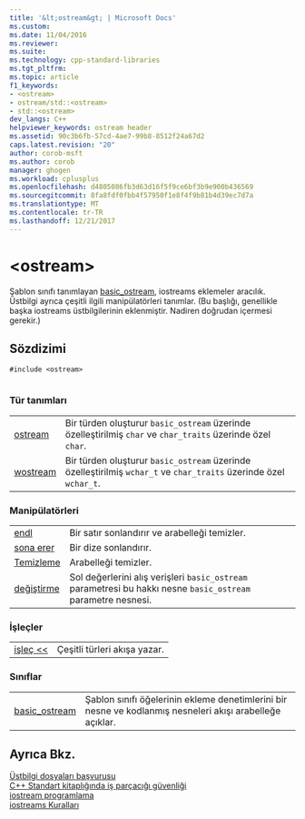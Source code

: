 ```yaml
---
title: '&lt;ostream&gt; | Microsoft Docs'
ms.custom: 
ms.date: 11/04/2016
ms.reviewer: 
ms.suite: 
ms.technology: cpp-standard-libraries
ms.tgt_pltfrm: 
ms.topic: article
f1_keywords:
- <ostream>
- ostream/std::<ostream>
- std::<ostream>
dev_langs: C++
helpviewer_keywords: ostream header
ms.assetid: 90c3b6fb-57cd-4ae7-99b8-8512f24a67d2
caps.latest.revision: "20"
author: corob-msft
ms.author: corob
manager: ghogen
ms.workload: cplusplus
ms.openlocfilehash: d4805086fb3d63d16f5f9ce6bf3b9e900b436569
ms.sourcegitcommit: 8fa8fdf0fbb4f57950f1e8f4f9b81b4d39ec7d7a
ms.translationtype: MT
ms.contentlocale: tr-TR
ms.lasthandoff: 12/21/2017
---
```

# <a name="ltostreamgt"></a>&lt;ostream&gt;
Şablon sınıfı tanımlayan [basic_ostream](../standard-library/basic-ostream-class.md), iostreams eklemeler aracılık. Üstbilgi ayrıca çeşitli ilgili manipülatörleri tanımlar. (Bu başlığı, genellikle başka iostreams üstbilgilerinin eklenmiştir. Nadiren doğrudan içermesi gerekir.)  
  
## <a name="syntax"></a>Sözdizimi  
  
```  
#include <ostream>  
  
```  
  
### <a name="typedefs"></a>Tür tanımları  
  
|||  
|-|-|  
|[ostream](../standard-library/ostream-typedefs.md#ostream)|Bir türden oluşturur `basic_ostream` üzerinde özelleştirilmiş `char` ve `char_traits` üzerinde özel `char`.|  
|[wostream](../standard-library/ostream-typedefs.md#wostream)|Bir türden oluşturur `basic_ostream` üzerinde özelleştirilmiş `wchar_t` ve `char_traits` üzerinde özel `wchar_t`.|  
  
### <a name="manipulators"></a>Manipülatörleri  
  
|||  
|-|-|  
|[endl](../standard-library/ostream-functions.md#endl)|Bir satır sonlandırır ve arabelleği temizler.|  
|[sona erer](../standard-library/ostream-functions.md#ends)|Bir dize sonlandırır.|  
|[Temizleme](../standard-library/ostream-functions.md#flush)|Arabelleği temizler.|  
|[değiştirme](../standard-library/ostream-functions.md#swap)|Sol değerlerini alış verişleri `basic_ostream` parametresi bu hakkı nesne `basic_ostream` parametre nesnesi.|  
  
### <a name="operators"></a>İşleçler  
  
|||  
|-|-|  
|[işleç <<](../standard-library/ostream-operators.md#op_lt_lt)|Çeşitli türleri akışa yazar.|  
  
### <a name="classes"></a>Sınıflar  
  
|||  
|-|-|  
|[basic_ostream](../standard-library/basic-ostream-class.md)|Şablon sınıfı öğelerinin ekleme denetimlerini bir nesne ve kodlanmış nesneleri akışı arabelleğe açıklar.|  
  
## <a name="see-also"></a>Ayrıca Bkz.  
 [Üstbilgi dosyaları başvurusu](../standard-library/cpp-standard-library-header-files.md)   
 [C++ Standart kitaplığında iş parçacığı güvenliği](../standard-library/thread-safety-in-the-cpp-standard-library.md)   
 [iostream programlama](../standard-library/iostream-programming.md)   
 [iostreams Kuralları](../standard-library/iostreams-conventions.md)




